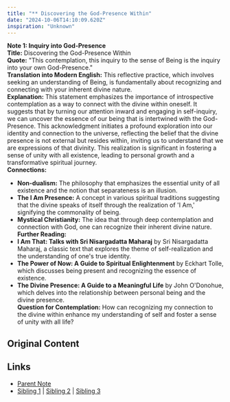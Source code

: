 ```yaml
---
title: "** Discovering the God-Presence Within"
date: "2024-10-06T14:10:09.620Z"
inspiration: "Unknown"
---
```


  
**Note 1: Inquiry into God-Presence**  
**Title:** Discovering the God-Presence Within  
**Quote:** "This contemplation, this inquiry to the sense of Being is the inquiry into your own God-Presence."  
**Translation into Modern English:** This reflective practice, which involves seeking an understanding of Being, is fundamentally about recognizing and connecting with your inherent divine nature.  
**Explanation:** This statement emphasizes the importance of introspective contemplation as a way to connect with the divine within oneself. It suggests that by turning our attention inward and engaging in self-inquiry, we can uncover the essence of our being that is intertwined with the God-Presence. This acknowledgment initiates a profound exploration into our identity and connection to the universe, reflecting the belief that the divine presence is not external but resides within, inviting us to understand that we are expressions of that divinity. This realization is significant in fostering a sense of unity with all existence, leading to personal growth and a transformative spiritual journey.  
**Connections:**  
- **Non-dualism:** The philosophy that emphasizes the essential unity of all existence and the notion that separateness is an illusion.  
- **The I Am Presence:** A concept in various spiritual traditions suggesting that the divine speaks of itself through the realization of 'I Am,' signifying the commonality of being.  
- **Mystical Christianity:** The idea that through deep contemplation and connection with God, one can recognize their inherent divine nature.  
**Further Reading:**  
- **I Am That: Talks with Sri Nisargadatta Maharaj** by Sri Nisargadatta Maharaj, a classic text that explores the theme of self-realization and the understanding of one's true identity.  
- **The Power of Now: A Guide to Spiritual Enlightenment** by Eckhart Tolle, which discusses being present and recognizing the essence of existence.  
- **The Divine Presence: A Guide to a Meaningful Life** by John O'Donohue, which delves into the relationship between personal being and the divine presence.  
**Question for Contemplation:** How can recognizing my connection to the divine within enhance my understanding of self and foster a sense of unity with all life?  


## Original Content



## Links

- [Parent Note](/parent-note.md)
- [Sibling 1](/zettel1.md) | [Sibling 2](/zettel2.md) | [Sibling 3](/zettel3.md)
